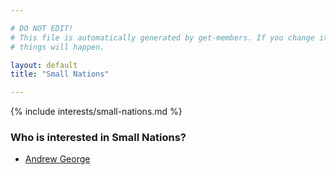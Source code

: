```yaml
---

# DO NOT EDIT!
# This file is automatically generated by get-members. If you change it, bad
# things will happen.

layout: default
title: "Small Nations"

---
```


{% include interests/small-nations.md %}

### Who is interested in Small Nations?


* [Andrew George](/members/andrew-george.html)

